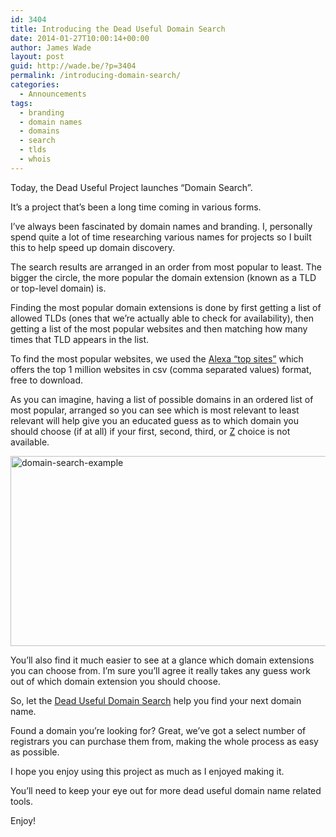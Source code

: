 ```yaml
---
id: 3404
title: Introducing the Dead Useful Domain Search
date: 2014-01-27T10:00:14+00:00
author: James Wade
layout: post
guid: http://wade.be/?p=3404
permalink: /introducing-domain-search/
categories:
  - Announcements
tags:
  - branding
  - domain names
  - domains
  - search
  - tlds
  - whois
---
```

<p class="lead">
  Today, the Dead Useful Project launches &#8220;Domain Search&#8221;.
</p>

It&#8217;s a project that&#8217;s been a long time coming in various forms.

I&#8217;ve always been fascinated by domain names and branding. I, personally spend quite a lot of time researching various names for projects so I built this to help speed up domain discovery.

The search results are arranged in an order from most popular to least. The bigger the circle, the more popular the domain extension (known as a TLD or top-level domain) is.

<!--more-->Finding the most popular domain extensions is done by first getting a list of allowed TLDs (ones that we&#8217;re actually able to check for availability), then getting a list of the most popular websites and then matching how many times that TLD appears in the list.

To find the most popular websites, we used the [Alexa &#8220;top sites&#8221;](http://www.alexa.com/topsites) which offers the top 1 million websites in csv (comma separated values) format, free to download.

As you can imagine, having a list of possible domains in an ordered list of most popular, arranged so you can see which is most relevant to least relevant will help give you an educated guess as to which domain you should choose (if at all) if your first, second, third, or [Z](http://en.wikipedia.org/wiki/Integer) choice is not available.

[<img class="alignnone size-large wp-image-3408" alt="domain-search-example" src="http://wade.be/upload/domain-search-example-1024x487.png" width="640" height="304" srcset="http://wade.be/upload/domain-search-example-300x142.png 300w, http://wade.be/upload/domain-search-example-1024x487.png 1024w, http://wade.be/upload/domain-search-example.png 1349w" sizes="(max-width: 640px) 100vw, 640px" />](http://wade.be/upload/domain-search-example.png) 

You&#8217;ll also find it much easier to see at a glance which domain extensions you can choose from. I&#8217;m sure you&#8217;ll agree it really takes any guess work out of which domain extension you should choose.

So, let the [Dead Useful Domain Search](http://deaduseful.com/domainsearch/) help you find your next domain name.

Found a domain you&#8217;re looking for? Great, we&#8217;ve got a select number of registrars you can purchase them from, making the whole process as easy as possible.

I hope you enjoy using this project as much as I enjoyed making it.

You&#8217;ll need to keep your eye out for more dead useful domain name related tools.

Enjoy!